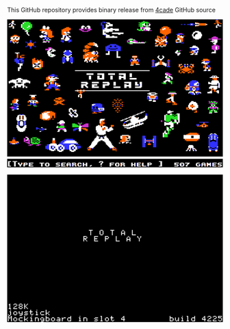 This GitHub repository provides binary release from [4cade](https://github.com/a2-4am/4cade) GitHub source

![Total Replay Cover Image](https://github.com/appleiifanclub/a2-4am_4cade_bin/blob/d271183973f2fe21c3d8eaa7d61192a859524350/image/Total%20Replay%20cover.png?raw=true)

![Total Replay build 4225](https://github.com/appleiifanclub/a2-4am_4cade_bin/blob/7e75c829e8e67eb437e8d5abaf1dd75beb2b725b/image/Total%20Replay%20build%204225.png?raw=true)
